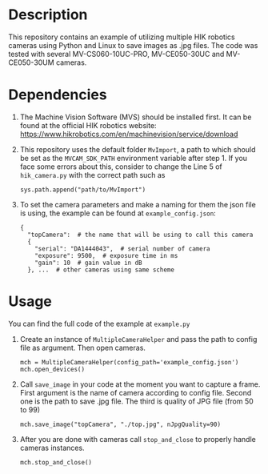 # Description

This repository contains an example of utilizing multiple HIK robotics cameras using Python and Linux to save images as .jpg files. The code was tested with several MV-CS060-10UC-PRO, MV-CE050-30UC and MV-CE050-30UM cameras.

# Dependencies
1. The Machine Vision Software (MVS) should be installed first. It can be found at the official HIK robotics website: https://www.hikrobotics.com/en/machinevision/service/download
2. This repository uses the default folder `MvImport`, a path to which should be set as the `MVCAM_SDK_PATH` environment variable after step 1. If you face some errors about this, consider to change the Line 5 of `hik_camera.py` with the correct path such as
   ```Python3
   sys.path.append("path/to/MvImport")
   ``` 
5. To set the camera parameters and make a naming for them the json file is using, the example can be found at `example_config.json`:

    ```Python3
    {
      "topCamera":  # the name that will be using to call this camera
      {
        "serial": "DA1444043",  # serial number of camera
        "exposure": 9500,  # exposure time in ms
        "gain": 10  # gain value in dB
      }, ...  # other cameras using same scheme
    ```

# Usage
You can find the full code of the example at `example.py`
1. Create an instance of `MultipleCameraHelper` and pass the path to config file as argument. Then open cameras.
    ``` Python3
    mch = MultipleCameraHelper(config_path='example_config.json')
    mch.open_devices()
    ```
2. Call `save_image` in your code at the moment you want to capture a frame. First argument is the name of camera according to config file. Second one is the path to save .jpg file. The third is quality of JPG file (from 50 to 99)
    ``` Python3
    mch.save_image("topCamera", "./top.jpg", nJpgQuality=90)
    ```
3. After you are done with cameras call `stop_and_close` to properly handle cameras instances.
    ``` Python3
    mch.stop_and_close()
    ```
